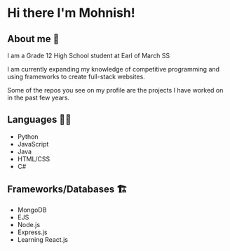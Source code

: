 # Hi there I'm Mohnish!

## About me 👋

I am a Grade 12 High School student at Earl of March SS

I am currently expanding my knowledge of competitive programming and using frameworks to create full-stack websites.

Some of the repos you see on my profile are the projects I have worked on in the past few years.

## Languages 🧑‍💻
- Python
- JavaScript
- Java
- HTML/CSS
- C#

## Frameworks/Databases 🏗️
- MongoDB
- EJS
- Node.js
- Express.js
- Learning React.js
